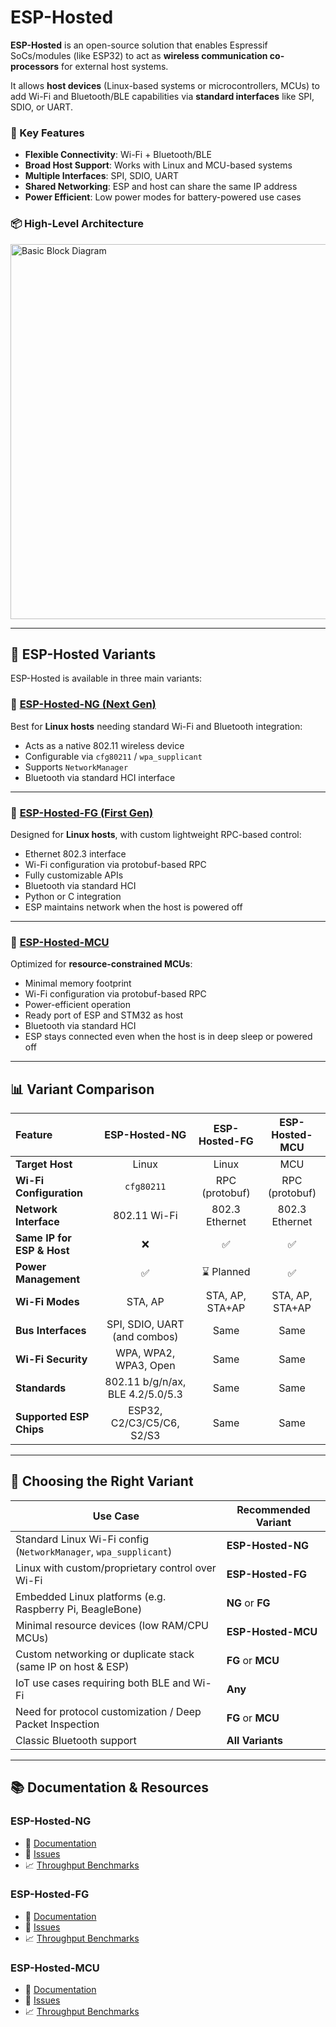 # ESP-Hosted

**ESP-Hosted** is an open-source solution that enables Espressif SoCs/modules (like ESP32) to act as **wireless communication co-processors** for external host systems.

It allows **host devices** (Linux-based systems or microcontrollers, MCUs) to add Wi-Fi and Bluetooth/BLE capabilities via **standard interfaces** like SPI, SDIO, or UART.


### 🔑 Key Features

* **Flexible Connectivity**: Wi-Fi + Bluetooth/BLE
* **Broad Host Support**: Works with Linux and MCU-based systems
* **Multiple Interfaces**: SPI, SDIO, UART
* **Shared Networking**: ESP and host can share the same IP address
* **Power Efficient**: Low power modes for battery-powered use cases

### 📦 High-Level Architecture

<img src="basic_block_diagram.jpg" alt="Basic Block Diagram" width="600"/>

---

## 🧩 ESP-Hosted Variants

ESP-Hosted is available in three main variants:

### 🔹 [ESP-Hosted-NG (Next Gen)](esp_hosted_ng/README.md)

Best for **Linux hosts** needing standard Wi-Fi and Bluetooth integration:

* Acts as a native 802.11 wireless device
* Configurable via `cfg80211` / `wpa_supplicant`
* Supports `NetworkManager`
* Bluetooth via standard HCI interface

---

### 🔹 [ESP-Hosted-FG (First Gen)](esp_hosted_fg/README.md)

Designed for **Linux hosts**, with custom lightweight RPC-based control:

* Ethernet 802.3 interface
* Wi-Fi configuration via protobuf-based RPC
* Fully customizable APIs
* Bluetooth via standard HCI
* Python or C integration
* ESP maintains network when the host is powered off

---

### 🔹 [ESP-Hosted-MCU](https://github.com/espressif/esp-hosted-mcu)

Optimized for **resource-constrained MCUs**:

* Minimal memory footprint
* Wi-Fi configuration via protobuf-based RPC
* Power-efficient operation
* Ready port of ESP and STM32 as host
* Bluetooth via standard HCI
* ESP stays connected even when the host is in deep sleep or powered off


---

## 📊 Variant Comparison

| Feature                    |           ESP-Hosted-NG          |  ESP-Hosted-FG  |  ESP-Hosted-MCU  |
| :-------------------------------- | :------------------------------: | :-------------: | :--------------: |
| **Target Host**            |               Linux              |      Linux      |        MCU       |
| **Wi-Fi Configuration**    |            `cfg80211`            |  RPC (protobuf) | RPC (protobuf) |
| **Network Interface**      |           802.11 Wi-Fi           |  802.3 Ethernet |  802.3 Ethernet  |
| **Same IP for ESP & Host** |                 ❌                |        ✅        |         ✅        |
| **Power Management**       |                 ✅                |    :hourglass: Planned  |         ✅        |
| **Wi-Fi Modes**            |              STA, AP             | STA, AP, STA+AP |  STA, AP, STA+AP |
| **Bus Interfaces**         |   SPI, SDIO, UART (and combos)   |       Same      |       Same       |
| **Wi-Fi Security**         |       WPA, WPA2, WPA3, Open      |       Same      |       Same       |
| **Standards**              | 802.11 b/g/n/ax, BLE 4.2/5.0/5.3 |       Same      |       Same       |
| **Supported ESP Chips**    |     ESP32, C2/C3/C5/C6, S2/S3    |       Same      |       Same       |

---

## 🤔 Choosing the Right Variant

| Use Case                                                         | Recommended Variant |
| ---------------------------------------------------------------- | ------------------- |
| Standard Linux Wi-Fi config (`NetworkManager`, `wpa_supplicant`) | **ESP-Hosted-NG**   |
| Linux with custom/proprietary control over Wi-Fi                 | **ESP-Hosted-FG**   |
| Embedded Linux platforms (e.g. Raspberry Pi, BeagleBone)         | **NG** or **FG**    |
| Minimal resource devices (low RAM/CPU MCUs)                      | **ESP-Hosted-MCU**  |
| Custom networking or duplicate stack (same IP on host & ESP)     | **FG** or **MCU**   |
| IoT use cases requiring both BLE and Wi-Fi                       | **Any**             |
| Need for protocol customization / Deep Packet Inspection         | **FG** or **MCU**   |
| Classic Bluetooth support                                        | **All Variants**    |

---

## 📚 Documentation & Resources

### ESP-Hosted-NG

* 📄 [Documentation](https://github.com/espressif/esp-hosted/blob/master/esp_hosted_ng/README.md)
* 🐞 [Issues](https://github.com/espressif/esp-hosted/issues)
* 📈 [Throughput Benchmarks](https://github.com/espressif/esp-hosted/blob/master/esp_hosted_ng/README.md#5-throughput-performance)

### ESP-Hosted-FG

* 📄 [Documentation](https://github.com/espressif/esp-hosted/blob/master/esp_hosted_fg/README.md)
* 🐞 [Issues](https://github.com/espressif/esp-hosted/issues)
* 📈 [Throughput Benchmarks](https://github.com/espressif/esp-hosted/blob/master/esp_hosted_fg/README.md#5-throughput-performance)

### ESP-Hosted-MCU

* 📄 [Documentation](https://github.com/espressif/esp-hosted-mcu/blob/main/README.md)
* 🐞 [Issues](https://github.com/espressif/esp-hosted-mcu/issues)
* 📈 [Throughput Benchmarks](https://github.com/espressif/esp-hosted-mcu/tree/main?tab=readme-ov-file#hosted-transports-table)
